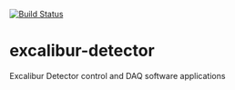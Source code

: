 [![Build Status](https://travis-ci.org/dls-controls/excalibur-detector.svg?branch=master)](https://travis-ci.org/dls-controls/excalibur-detector)

# excalibur-detector
Excalibur Detector control and DAQ software applications

